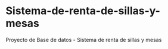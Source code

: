 # Sistema-de-renta-de-sillas-y-mesas
Proyecto de Base de datos - Sistema de renta de sillas y mesas

